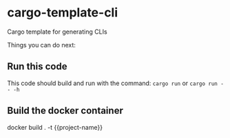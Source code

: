 # cargo-template-cli
Cargo template for generating CLIs

Things you can do next:

## Run this code
This code should build and run with the command: `cargo run` or `cargo run -- -h`

## Build the docker container
docker build . -t {{project-name}}
